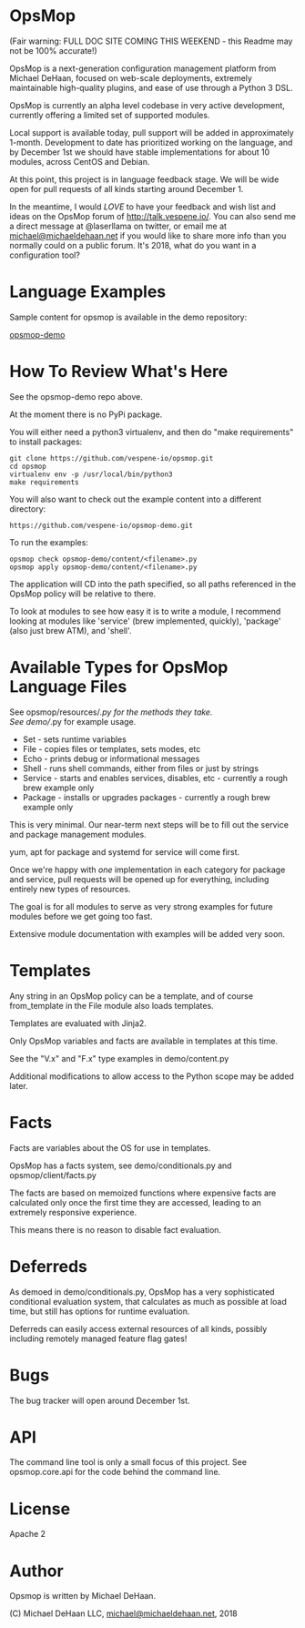 OpsMop
======

(Fair warning: FULL DOC SITE COMING THIS WEEKEND - this Readme may not be 100% accurate!)

OpsMop is a next-generation configuration management platform from Michael DeHaan, focused on web-scale deployments, extremely maintainable high-quality plugins, and ease of use through a Python 3 DSL.

OpsMop is currently an alpha level codebase in very active development, currently offering a limited set of supported
modules.

Local support is available today, pull support will be added in approximately 1-month.  Development to date has prioritized
working on the language, and by December 1st we should have stable implementations for about 10 modules, across CentOS
and Debian.

At this point, this project is in language feedback stage. We will be wide open for pull requests of all kinds starting
around December 1.

In the meantime, I would *LOVE* to have your feedback and wish list and ideas on the OpsMop forum of http://talk.vespene.io/.
You can also send me a direct message at @laserllama on twitter, or email me at michael@michaeldehaan.net if you would
like to share more info than you normally could on a public forum. It's 2018, what do you want in a configuration tool?

Language Examples
=================

Sample content for opsmop is available in the demo repository:

   [opsmop-demo](https://github.com/vespene-io/opsmop-demo)

How To Review What's Here
=========================

See the opsmop-demo repo above.

At the moment there is no PyPi package.

You will either need a python3 virtualenv, and then do "make requirements" to install packages:

    git clone https://github.com/vespene-io/opsmop.git
    cd opsmop
    virtualenv env -p /usr/local/bin/python3
    make requirements

You will also want to check out the example content into a different directory:

    https://github.com/vespene-io/opsmop-demo.git
   
To run the examples:

    opsmop check opsmop-demo/content/<filename>.py
    opsmop apply opsmop-demo/content/<filename>.py

The application will CD into the path specified, so all paths referenced in
the OpsMop policy will be relative to there.

To look at modules to see how easy it is to write a module, I recommend looking at modules
like 'service' (brew implemented, quickly), 'package' (also just brew ATM), and 'shell'.

Available Types for OpsMop Language Files
=========================================

See opsmop/resources/*.py for the methods they take.  
See demo/*.py for example usage.

* Set - sets runtime variables
* File - copies files or templates, sets modes, etc
* Echo - prints debug or informational messages
* Shell - runs shell commands, either from files or just by strings
* Service - starts and enables services, disables, etc - currently a rough brew example only
* Package - installs or upgrades packages - currently a rough brew example only

This is very minimal.  Our near-term next steps will be to fill out the service and package
management modules.  

yum, apt for package and systemd for service will come first.

Once we're happy with *one* implementation in each category for package and service,
pull requests will be opened up for everything, including entirely new types of resources.

The goal is for all modules to serve as very strong examples for future modules before
we get going too fast.

Extensive module documentation with examples will be added very soon.

Templates
=========

Any string in an OpsMop policy can be a template, and of course from_template
in the File module also loads templates.

Templates are evaluated with Jinja2.

Only OpsMop variables and facts are available in templates at this time.

See the "V.x" and "F.x" type examples in demo/content.py

Additional modifications to allow access to the Python scope may be added later.

Facts
=====

Facts are variables about the OS for use in templates.

OpsMop has a facts system, see demo/conditionals.py and opsmop/client/facts.py

The facts are based on memoized functions where expensive facts are calculated only
once the first time they are accessed, leading to an extremely responsive experience.

This means there is no reason to disable fact evaluation.

Deferreds
==========

As demoed in demo/conditionals.py, OpsMop has a very sophisticated conditional evaluation
system, that calculates as much as possible at load time, but still has options for
runtime evaluation.

Deferreds can easily access external resources of all kinds, possibly including
remotely managed feature flag gates!

Bugs
====

The bug tracker will open around December 1st.

API
===

The command line tool is only a small focus of this project. See opsmop.core.api for the code behind the command line.

License
=======

Apache 2

Author
======

Opsmop is written by Michael DeHaan.

(C) Michael DeHaan LLC, <michael@michaeldehaan.net>, 2018



